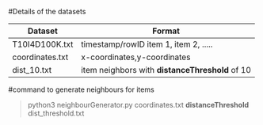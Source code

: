 #Details of the datasets


|Dataset| Format|
|-------|-------|
|T10I4D100K.txt|  timestamp/rowID item 1, item 2, .....|
|coordinates.txt| x-coordinates,y-coordinates|
|dist_10.txt| item neighbors with **distanceThreshold** of 10|


#command to generate neighbours for items
> python3 neighbourGenerator.py coordinates.txt **distanceThreshold** dist_threshold.txt
